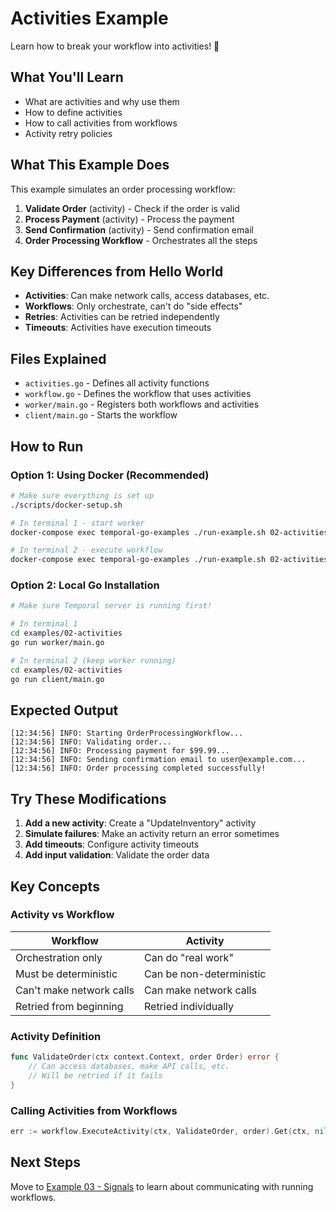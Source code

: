 # Activities Example

Learn how to break your workflow into activities! 🔧

## What You'll Learn

- What are activities and why use them
- How to define activities
- How to call activities from workflows
- Activity retry policies

## What This Example Does

This example simulates an order processing workflow:

1. **Validate Order** (activity) - Check if the order is valid
2. **Process Payment** (activity) - Process the payment
3. **Send Confirmation** (activity) - Send confirmation email
4. **Order Processing Workflow** - Orchestrates all the steps

## Key Differences from Hello World

- **Activities**: Can make network calls, access databases, etc.
- **Workflows**: Only orchestrate, can't do "side effects"
- **Retries**: Activities can be retried independently
- **Timeouts**: Activities have execution timeouts

## Files Explained

- `activities.go` - Defines all activity functions
- `workflow.go` - Defines the workflow that uses activities
- `worker/main.go` - Registers both workflows and activities
- `client/main.go` - Starts the workflow

## How to Run

### Option 1: Using Docker (Recommended)
```bash
# Make sure everything is set up
./scripts/docker-setup.sh

# In terminal 1 - start worker
docker-compose exec temporal-go-examples ./run-example.sh 02-activities worker

# In terminal 2 - execute workflow
docker-compose exec temporal-go-examples ./run-example.sh 02-activities client
```

### Option 2: Local Go Installation
```bash
# Make sure Temporal server is running first!

# In terminal 1
cd examples/02-activities
go run worker/main.go

# In terminal 2 (keep worker running)
cd examples/02-activities
go run client/main.go
```

## Expected Output

```
[12:34:56] INFO: Starting OrderProcessingWorkflow...
[12:34:56] INFO: Validating order...
[12:34:56] INFO: Processing payment for $99.99...
[12:34:56] INFO: Sending confirmation email to user@example.com...
[12:34:56] INFO: Order processing completed successfully!
```

## Try These Modifications

1. **Add a new activity**: Create a "UpdateInventory" activity
2. **Simulate failures**: Make an activity return an error sometimes
3. **Add timeouts**: Configure activity timeouts
4. **Add input validation**: Validate the order data

## Key Concepts

### Activity vs Workflow

| Workflow | Activity |
|----------|----------|
| Orchestration only | Can do "real work" |
| Must be deterministic | Can be non-deterministic |
| Can't make network calls | Can make network calls |
| Retried from beginning | Retried individually |

### Activity Definition
```go
func ValidateOrder(ctx context.Context, order Order) error {
    // Can access databases, make API calls, etc.
    // Will be retried if it fails
}
```

### Calling Activities from Workflows
```go
err := workflow.ExecuteActivity(ctx, ValidateOrder, order).Get(ctx, nil)
```

## Next Steps

Move to [Example 03 - Signals](../03-signals/) to learn about communicating with running workflows.

